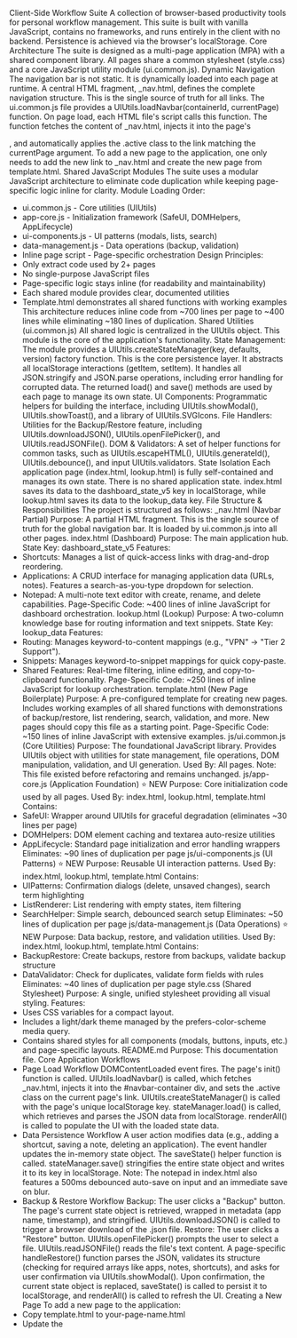 Client-Side Workflow Suite
A collection of browser-based productivity tools for personal workflow management. This suite is built with vanilla JavaScript, contains no frameworks, and runs entirely in the client with no backend. Persistence is achieved via the browser's localStorage.
Core Architecture
The suite is designed as a multi-page application (MPA) with a shared component library. All pages share a common stylesheet (style.css) and a core JavaScript utility module (ui.common.js).
Dynamic Navigation
The navigation bar is not static. It is dynamically loaded into each page at runtime.
A central HTML fragment, _nav.html, defines the complete navigation structure. This is the single source of truth for all links.
The ui.common.js file provides a UIUtils.loadNavbar(containerId, currentPage) function.
On page load, each HTML file's script calls this function.
The function fetches the content of _nav.html, injects it into the page's <div id="navbar-container"></div>, and automatically applies the .active class to the link matching the currentPage argument.
To add a new page to the application, one only needs to add the new link to _nav.html and create the new page from template.html.
Shared JavaScript Modules
The suite uses a modular JavaScript architecture to eliminate code duplication while keeping page-specific logic inline for clarity.
Module Loading Order:
 * ui.common.js - Core utilities (UIUtils)
 * app-core.js - Initialization framework (SafeUI, DOMHelpers, AppLifecycle)
 * ui-components.js - UI patterns (modals, lists, search)
 * data-management.js - Data operations (backup, validation)
 * Inline page script - Page-specific orchestration
Design Principles:
 * Only extract code used by 2+ pages
 * No single-purpose JavaScript files
 * Page-specific logic stays inline (for readability and maintainability)
 * Each shared module provides clear, documented utilities
 * Template.html demonstrates all shared functions with working examples
This architecture reduces inline code from ~700 lines per page to ~400 lines while eliminating ~180 lines of duplication.
Shared Utilities (ui.common.js)
All shared logic is centralized in the UIUtils object. This module is the core of the application's functionality.
State Management: The module provides a UIUtils.createStateManager(key, defaults, version) factory function. This is the core persistence layer.
It abstracts all localStorage interactions (getItem, setItem).
It handles all JSON.stringify and JSON.parse operations, including error handling for corrupted data.
The returned load() and save() methods are used by each page to manage its own state.
UI Components: Programmatic helpers for building the interface, including UIUtils.showModal(), UIUtils.showToast(), and a library of UIUtils.SVGIcons.
File Handlers: Utilities for the Backup/Restore feature, including UIUtils.downloadJSON(), UIUtils.openFilePicker(), and UIUtils.readJSONFile().
DOM & Validators: A set of helper functions for common tasks, such as UIUtils.escapeHTML(), UIUtils.generateId(), UIUtils.debounce(), and input UIUtils.validators.
State Isolation
Each application page (index.html, lookup.html) is fully self-contained and manages its own state. There is no shared application state. index.html saves its data to the dashboard_state_v5 key in localStorage, while lookup.html saves its data to the lookup_data key.
File Structure & Responsibilities
The project is structured as follows:
_nav.html (Navbar Partial)
Purpose: A partial HTML fragment. This is the single source of truth for the global navigation bar. It is loaded by ui.common.js into all other pages.
index.html (Dashboard)
Purpose: The main application hub.
State Key: dashboard_state_v5
Features:
 * Shortcuts: Manages a list of quick-access links with drag-and-drop reordering.
 * Applications: A CRUD interface for managing application data (URLs, notes). Features a search-as-you-type dropdown for selection.
 * Notepad: A multi-note text editor with create, rename, and delete capabilities.
   Page-Specific Code: ~400 lines of inline JavaScript for dashboard orchestration.
lookup.html (Lookup)
Purpose: A two-column knowledge base for routing information and text snippets.
State Key: lookup_data
Features:
 * Routing: Manages keyword-to-content mappings (e.g., "VPN" -> "Tier 2 Support").
 * Snippets: Manages keyword-to-snippet mappings for quick copy-paste.
 * Shared Features: Real-time filtering, inline editing, and copy-to-clipboard functionality.
   Page-Specific Code: ~250 lines of inline JavaScript for lookup orchestration.
template.html (New Page Boilerplate)
Purpose: A pre-configured template for creating new pages. Includes working examples of all shared functions with demonstrations of backup/restore, list rendering, search, validation, and more. New pages should copy this file as a starting point.
Page-Specific Code: ~150 lines of inline JavaScript with extensive examples.
js/ui.common.js (Core Utilities)
Purpose: The foundational JavaScript library. Provides UIUtils object with utilities for state management, file operations, DOM manipulation, validation, and UI generation.
Used By: All pages.
Note: This file existed before refactoring and remains unchanged.
js/app-core.js (Application Foundation) ⭐ NEW
Purpose: Core initialization code used by all pages.
Used By: index.html, lookup.html, template.html
Contains:
 * SafeUI: Wrapper around UIUtils for graceful degradation (eliminates ~30 lines per page)
 * DOMHelpers: DOM element caching and textarea auto-resize utilities
 * AppLifecycle: Standard page initialization and error handling wrappers
   Eliminates: ~90 lines of duplication per page
js/ui-components.js (UI Patterns) ⭐ NEW
Purpose: Reusable UI interaction patterns.
Used By: index.html, lookup.html, template.html
Contains:
 * UIPatterns: Confirmation dialogs (delete, unsaved changes), search term highlighting
 * ListRenderer: List rendering with empty states, item filtering
 * SearchHelper: Simple search, debounced search setup
   Eliminates: ~50 lines of duplication per page
js/data-management.js (Data Operations) ⭐ NEW
Purpose: Data backup, restore, and validation utilities.
Used By: index.html, lookup.html, template.html
Contains:
 * BackupRestore: Create backups, restore from backups, validate backup structure
 * DataValidator: Check for duplicates, validate form fields with rules
   Eliminates: ~40 lines of duplication per page
style.css (Shared Stylesheet)
Purpose: A single, unified stylesheet providing all visual styling.
Features:
 * Uses CSS variables for a compact layout.
 * Includes a light/dark theme managed by the prefers-color-scheme media query.
 * Contains shared styles for all components (modals, buttons, inputs, etc.) and page-specific layouts.
README.md
Purpose: This documentation file.
Core Application Workflows
 * Page Load Workflow
   DOMContentLoaded event fires.
   The page's init() function is called.
   UIUtils.loadNavbar() is called, which fetches _nav.html, injects it into the #navbar-container div, and sets the .active class on the current page's link.
   UIUtils.createStateManager() is called with the page's unique localStorage key.
   stateManager.load() is called, which retrieves and parses the JSON data from localStorage.
   renderAll() is called to populate the UI with the loaded state data.
 * Data Persistence Workflow
   A user action modifies data (e.g., adding a shortcut, saving a note, deleting an application).
   The event handler updates the in-memory state object.
   The saveState() helper function is called.
   stateManager.save() stringifies the entire state object and writes it to its key in localStorage.
   Note: The notepad in index.html also features a 500ms debounced auto-save on input and an immediate save on blur.
 * Backup & Restore Workflow
   Backup: The user clicks a "Backup" button.
   The page's current state object is retrieved, wrapped in metadata (app name, timestamp), and stringified.
   UIUtils.downloadJSON() is called to trigger a browser download of the .json file.
   Restore: The user clicks a "Restore" button.
   UIUtils.openFilePicker() prompts the user to select a file.
   UIUtils.readJSONFile() reads the file's text content.
   A page-specific handleRestore() function parses the JSON, validates its structure (checking for required arrays like apps, notes, shortcuts), and asks for user confirmation via UIUtils.showModal().
   Upon confirmation, the current state object is replaced, saveState() is called to persist it to localStorage, and renderAll() is called to refresh the UI.
Creating a New Page
To add a new page to the application:
 * Copy template.html to your-page-name.html
 * Update the <title> in the <head>
 * Modify the HTML structure in the <body> to match your needs
 * Review the inline script examples - they demonstrate all available shared functions:
   * AppLifecycle.initPage() for standard initialization
   * SafeUI for accessing all UIUtils functions
   * DOMHelpers for textarea auto-resize
   * UIPatterns for confirmation dialogs and search highlighting
   * ListRenderer for rendering lists with empty states
   * SearchHelper for search and filtering
   * BackupRestore for data export/import
   * DataValidator for form validation and duplicate checking
 * Modify the inline script to implement your page-specific logic
 * Update the pageName, storageKey, and requiredElements in AppLifecycle.initPage()
 * Add a link to your page in _nav.html
Example:
If creating a contacts page, copy template.html to contacts.html, change:
 * pageName: 'contacts.html'
 * storageKey: 'contacts_state_v1'
 * defaultState: { contacts: [] }
 * requiredElements: ['contacts-list', 'add-contact-btn', ...]
The template includes working examples of all shared utilities, making it easy to understand what's available and how to use it.
